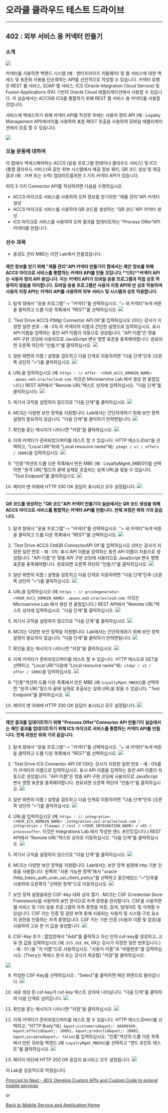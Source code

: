 

# 오라클 클라우드 테스트 드라이브 #
-----
## 402 : 외부 서비스 용 커넥터 만들기 ##


### 소개 ###
![](../../common/images/mobile/long/402-Connectors_Overview.png)


커넥터를 사용하면 백엔드 시스템 (예 : 엔터프라이즈 미들웨어) 및 웹 서비스에 대한 액세스 및 표준화 사용을 단순화하는 API를 선언적으로 작성할 수 있습니다. 커넥터 유형은 REST 웹 서비스, SOAP 웹 서비스, ICS (Oracle Integration Cloud Service) 및 Fusion Applications (FA) 기반의 Oracle Cloud 애플리케이션에서 사용할 수 있습니다. 이 실습에서는 ACCS와 ICS를 통합하기 위해 REST 웹 서비스 용 커넥터를 사용할 것입니다. 

서비스에 액세스하기 위해 커넥터 API를 작성한 후에는 사용자 정의 API (예 : Loyalty Management API)에서이를 사용하여 표준 REST 호출을 사용하여 모바일 애플리케이션에서 호출 할 수 있습니다. 

![](../../common/images/mobile/long/402-Connectors_Mechanism.png)


### 오늘 운동에 대하여 ###
이 랩에서 액세스해야하는 ACCS (응용 프로그램 컨테이너 클라우드 서비스) 및 ICS (통합 클라우드 서비스)와 같은 외부 시스템에서 제공 정보 쿼리, QR 코드 생성 및 제공 결과 (예 : 거부 또는 수락) 업데이트를위한 3 가지 커넥터 API가 있습니다. 

위의 3 가지 Connector API를 작성하려면 다음을 수행하십시오. 
- ACCS 마이크로 서비스를 사용하여 오퍼 정보를 얻기위한 &quot;제품 관리&quot;API 커넥터 생성 
- ACCS 마이크로 서비스를 사용하여 QR 코드를 생성하는 &quot;QR 코드&quot;API 커넥터 생성 
- ICS 마이크로 서비스를 사용하여 오퍼 결과를 업데이트하는 &quot;Process Offer&quot;API 커넥터를 만듭니다. 

### 선수 과목 ###

- 충성도 관리 MBE는 이전 Lab에서 만들었습니다. 

#### 제안 정보를 얻기 위해 &quot;제품 관리&quot;API 커넥터 만들기이 랩에서는 제안 정보를 위해 ACCS 마이크로 서비스를 통합하는 커넥터 API를 만들 것입니다.**[주]**커넥터 API는 사용자 정의 API 용입니다. 이는 커넥터 API가 모바일 응용 프로그램과 직접 상호 작용하지 않음을 의미합니다. 모바일 응용 프로그램은 사용자 지정 API와 만 상호 작용하며 사용자 지정 API는 커넥터 API를 사용하여 외부 서비스 및 시스템과 상호 작용합니다. 

1. 탐색 창에서 &quot;응용 프로그램&quot;-> &quot;커넥터&quot;를 선택하십시오. &quot;+ 새 커넥터&quot;녹색 버튼을 클릭하고 드롭 다운 목록에서 &quot;REST&quot;를 선택하십시오. 
![](../../common/images/mobile/long/402-New_Connector.png)


2. &#39;Test Drive ACCS PtMgt Connector API 0X&#39;를 입력하십시오 (0X는 강사가 지정한 일련 번호 - 예 : 01).이 커넥터의 이름과 간단한 설명으로 입력하십시오. 표시 API 이름을 입력하는 동안 API 이름이 자동으로 생성됩니다. &quot;API 이름&quot;은 맞춤 API 구현 코딩에 사용되므로 JavaScript 변수 명명 표준을 충족해야합니다. 완료되면 오른쪽 하단의 &quot;만들기&quot;를 클릭하십시오. 
![](../../common/images/mobile/long/402-New_Connector_Info.png)


3. 일반 화면의 이름 / 설명을 검토하고 다음 단계로 이동하려면 &quot;다음 단계&quot;단추 (오른쪽 상단의 &quot;>&quot;)를 클릭하십시오. 
![](../../common/images/mobile/long/402-Connector_Info_Review.png)


4. URL을 입력하십시오 (예 :`https : // offer- <YOUR_ACCS_DOMAIN_NAME> .apaas.em3.oraclecloud.com`. 이것은 Microservice Lab.에서 생성 한 끝점입니다.) REST API에서 &quot;Remote URL&quot;텍스트 상자에 입력하십시오. &quot;다음 단계&quot;를 클릭하십시오. 
![](../../common/images/mobile/long/402-Connector_URL_Setting.png)


5. 여기서 규칙을 설정하지 않으므로 &quot;다음 단계&quot;를 클릭하십시오. 
![](../../common/images/mobile/long/402-Connector_Rule_Setting.png)


6. MCS는 다양한 보안 정책을 지원합니다. Lab에서는 간단하게하기 위해 보안 정책 설정이 필요하지 않습니다. &quot;다음 단계&quot;를 클릭하기 만하면됩니다. 
![](../../common/images/mobile/long/402-Connector_Security_Setting.png)


7. 확인을 묻는 메시지가 나타나면 &quot;저장&quot;을 클릭하십시오. 
![](../../common/images/mobile/long/402-Connector_Save.png)


8. 이제 커넥터가 준비되었으며이를 테스트 할 수 있습니다. HTTP 메소드로`GET`을 선택하고, &quot;Local URI&quot;뒤에 &quot;Local resource name&quot;에`/ ptmgt / v1 / offers / 10001`을 입력하십시오. 
![](../../common/images/mobile/long/402-Connector_Test.png)


9. &quot;인증&quot;섹션의 드롭 다운 목록에서 만든 MBE (예 : LoyaltyMgmt_MBE01)를 선택하면 &quot;원격 URL&quot;필드의 끝에 실제로 호출되는 실제 URL을 찾을 수 있습니다. &quot;Test Endpoint&quot;를 클릭하십시오. 
![](../../common/images/mobile/long/402-Connector_Test_EndPoint.png)


10. 페이지 맨 아래에 HTTP 200 OK 응답이 표시되고 모두 설정됩니다. 
![](../../common/images/mobile/long/402-Connector_Test_Result.png)


---
#### QR 코드를 생성하는 &quot;QR 코드&quot;API 커넥터 만들기이 실습에서는 QR 코드 생성을 위해 ACCS 마이크로 서비스를 통합하는 커넥터 API를 만듭니다. 전체 과정은 위와 거의 같습니다. 

1. 탐색 창에서 &quot;응용 프로그램&quot;-> &quot;커넥터&quot;를 선택하십시오. &quot;+ 새 커넥터&quot;녹색 버튼을 클릭하고 드롭 다운 목록에서 &quot;REST&quot;를 선택하십시오. 
![](../../common/images/mobile/long/402-New_Connector.png)


2. &#39;Test Drive ACCS CtdQR ConnectorAPI 0X&#39;를 입력하십시오 (0X는 강사가 지정한 일련 번호 - 예 : 01). 표시 API 이름을 입력하는 동안 API 이름이 자동으로 생성됩니다. &quot;API 이름&quot;은 맞춤 API 구현 코딩에 사용되므로 JavaScript 변수 명명 표준을 충족해야합니다. 완료되면 오른쪽 하단의 &quot;만들기&quot;를 클릭하십시오. 
![](../../common/images/mobile/long/402-QRCode_Connector_API.png)


3. 일반 화면의 이름 / 설명을 검토하고 다음 단계로 이동하려면 &quot;다음 단계&quot;단추 (오른쪽 상단의 &quot;>&quot;)를 클릭하십시오. 
![](../../common/images/mobile/long/402-QRCode_Connector_API_Review.png)


4. URL을 입력하십시오 (예 :`https : // qrcodegenerator- <YOUR_ACCS_DOMAIN_NAME> .apaas.em3.oraclecloud.com`. 이것은 Microservice Lab.에서 생성 한 끝점입니다.) REST API에서 &quot;Remote URL&quot;텍스트 상자에 입력하십시오. &quot;다음 단계&quot;를 클릭하십시오. 
![](../../common/images/mobile/long/402-QRCode_Connector_URL_Setting.png)


5. 여기서 규칙을 설정하지 않으므로 &quot;다음 단계&quot;를 클릭하십시오. 
![](../../common/images/mobile/long/402-QRCdoe_Connector_Rule_Setting.png)


6. MCS는 다양한 보안 정책을 지원합니다. Lab에서는 간단하게하기 위해 보안 정책 설정이 필요하지 않습니다. &quot;다음 단계&quot;를 클릭하기 만하면됩니다. 
![](../../common/images/mobile/long/402-QRCdoe_Connector_Security_Setting.png)


7. 확인을 묻는 메시지가 나타나면 &quot;저장&quot;을 클릭하십시오. 
![](../../common/images/mobile/long/402-Connector_Save.png)


8. 이제 커넥터가 준비되었으며이를 테스트 할 수 있습니다. HTTP 메소드로 GET을 선택하고, &quot;Local URI&quot;다음에 &quot;Local resource name&quot;에`/ ctdqr / v1 / offer / 10001`을 입력하십시오. 
![](../../common/images/mobile/long/402-QRCode_Connector_Test.png)


9. &quot;인증&quot;섹션의 드롭 다운 목록에서 만든 MBE (예 :`LoyaltyMgmt_MBE01`)를 선택하면 &quot;원격 URL&quot;필드의 끝에 실제로 호출되는 실제 URL을 찾을 수 있습니다. &quot;Test Endpoint&quot;를 클릭하십시오. 
![](../../common/images/mobile/long/402-QRCode_Connector_Test_EndPoint.png)


10. 페이지 맨 아래에 HTTP 200 OK 응답이 표시되고 모두 설정됩니다. 
![](../../common/images/mobile/long/402-QRCode_Connector_Test_Result.png)




----
#### 제안 결과를 업데이트하기 위해 &quot;Process Offer&quot;Connector API 만들기이 실습에서는 제안 결과를 업데이트하기 위해 ICS 마이크로 서비스를 통합하는 커넥터 API를 만듭니다. 전체 과정은 위와 거의 같습니다. 

1. 탐색 창에서 &quot;응용 프로그램&quot;-> &quot;커넥터&quot;를 선택하십시오. &quot;+ 새 커넥터&quot;녹색 버튼을 클릭하고 드롭 다운 목록에서 &quot;REST&quot;를 선택하십시오. 
![](../../common/images/mobile/long/402-New_Connector.png)


2. &#39;Test Drive ICS Connector API 0X&#39;(0X는 강사가 지정한 일련 번호 - 예 : 01)를이 커넥터의 이름으로 입력하십시오. 표시 API 이름을 입력하는 동안 API 이름이 자동으로 생성됩니다. &quot;API 이름&quot;은 맞춤 API 구현 코딩에 사용되므로 JavaScript 변수 명명 표준을 충족해야합니다. 완료되면 오른쪽 하단의 &quot;만들기&quot;를 클릭하십시오. 
![](../../common/images/mobile/long/402-ICS_Connector_API.png)


3. 일반 화면의 이름 / 설명을 검토하고 다음 단계로 이동하려면 &quot;다음 단계&quot;단추 (오른쪽 상단의 &quot;>&quot;)를 클릭하십시오. 
![](../../common/images/mobile/long/402-ICS_Connector_API_Review.png)


4. URL을 입력하십시오 (예 :`https : // integration- <YOUR_ICS_DOMAIN_NAME> .integration.us2.oraclecloud.com / integration / flowapi / rest / <YOUR_INTEGRATION_NAME> / v01 / processoffer`. 이것은 Integrations Lab.에서 작성한 엔드 포인트입니다.) REST API에서 &quot;Remote URL&quot;텍스트 상자로 이동하십시오. &quot;다음 단계&quot;를 클릭하십시오. 
![](../../common/images/mobile/long/402-ICS_Connector_URL_Setting.png)


5. 여기서 규칙을 설정하지 않으므로 &quot;다음 단계&quot;를 클릭하십시오. 
![](../../common/images/mobile/long/402-ICS_Connector_Rule_Setting.png)


6. MCS는 다양한 보안 정책을 지원합니다. Lab에서는 보안 정책 설정에 http 기본 인증을 사용합니다. 왼쪽의 &quot;사용 가능한 정책&quot;에서 &quot;oracle /http_basic_auth_over_ssl_client_policy&quot;를 선택하고 중간에있는 &quot;>&quot;단추를 사용하여 오른쪽의 &quot;선택한 정책&quot;으로 이동하십시오. 
![](../../common/images/mobile/long/402-ICS_Connector_Security_Setting.png)


7. 보안 정책 설정을위한 CSF-Key 대화 상자 열기 : MCS는 CSF (Credential Store Framework)를 사용하여 보안 양식으로 자격 증명을 관리합니다. CSF를 사용하면 웹 서비스 및 기타 응용 프로그램의 자격 증명을 저장, 검색, 업데이트 및 삭제할 수 있습니다. CSF 키는 인증 및 권한 부여 중에 사용되는 사용자 및 시스템 구성 요소의 권한을 인증하는 자격 증명입니다. CSF 키는 기본 인증 (사용자 이름 및 암호)을 사용하여 고유 한 키 값을 생성합니다. 
![](../../common/images/mobile/long/402-Open_CSF_Key_Dialog.png)


8. CSF-Key 추가 : 팝업창에서 &quot;Add&quot;를 클릭하고 자신 만의 csf-key를 생성하고, 고유 한 값을 입력하십시오 (예 :`ICS_GSE 0X`, 0X는 강사가 지정한 일련 번호입니다.) - 예 : 01 )를 &quot;키 이름&quot;으로 사용하십시오. &quot;사용자 이름&quot;과 &quot;비밀번호&quot;를 입력하십시오. (Thery는 액세스 문서 또는 강사가 제공함) &quot;저장&quot;을 클릭하십시오. 

![](../../common/images/mobile/long/402-ICS_Add_CSF_Key.png)


9. 작성한 CSF-Key를 선택하십시오 : &quot;Select&quot;를 클릭하면 메인 화면으로 돌아갑니다. 
![](../../common/images/mobile/long/402-ICS_Select_CSF_Key.png)


10. 새로 생성 된 csf-key가 csf-key 텍스트 상자에 나타납니다. &quot;다음 단계&quot;를 클릭하여 다음 단계로 넘어갑니다. 
![](../../common/images/mobile/long/402-ICS_CSF_Key_NextStep.png)


11. 확인을 묻는 메시지가 나타나면 &quot;저장&quot;을 클릭하십시오. 
![](../../common/images/mobile/long/402-Connector_Save.png)


12. 이제 커넥터가 준비되었으며이를 테스트 할 수 있습니다. HTTP 메소드로`POST`를 선택하고, &quot;HTTP Body&quot;에`{ &quot;customerid&quot;: 66890169, &quot;offerid&quot;: 10001, &quot;productid&quot;: 20001, &quot;accepted&quot;: false}`를 입력하십시오. &quot;인증&quot;섹션의 드롭 다운 목록에서 만든 모바일 백엔드 (예 :`LoyaltyMgmt_MBE01`)를 선택하고 &quot;엔드 포인트 테스트&quot;를 클릭하십시오. 
![](../../common/images/mobile/long/402-ICS_Connector_Test.png)


13. 페이지 하단에 HTTP 200 OK 응답이 표시되고 모두 설정됩니다. 
![](../../common/images/mobile/long/402-ICS_Connector_Test_Result.png)



이 Lab을 성공적으로 마쳤습니다. 

[Procced to Next - 403: Develop Custom APIs and Custom Code to extend mobile services](403-MobileLab.md)

or

[Back to Mobile Service and Application Home](README.md)
